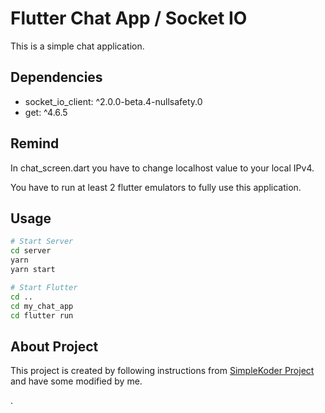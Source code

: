 # Flutter Chat App / Socket IO

This is a simple chat application.

## Dependencies

- socket_io_client: ^2.0.0-beta.4-nullsafety.0
- get: ^4.6.5

## Remind
In chat_screen.dart you have to change localhost value to your local IPv4.

You have to run at least 2 flutter emulators to fully use this application.

## Usage

```bash
# Start Server
cd server
yarn
yarn start

# Start Flutter
cd ..
cd my_chat_app
cd flutter run
```
## About Project

This project is created by following instructions from [SimpleKoder Project](https://www.youtube.com/watch?v=v908ggq9ZnU&t=1514s) and have some modified by me.


.